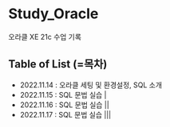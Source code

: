 # Study_Oracle

오라클 XE 21c 수업 기록

## Table of List (=목차)
- 2022.11.14 : 오라클 세팅 및 환경설정, SQL 소개
- 2022.11.15 : SQL 문법 실습 |
- 2022.11.16 : SQL 문법 실습 ||
- 2022.11.17 : SQL 문법 실습 |||

